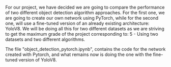  For our project, we have decided we are going to compare the performance of two different object detection algorithm approaches.
 For the first one, we are going to create our own network using PyTorch, while for the second one, will use a fine-tuned version of an already existing architecture: YoloV8.
 We will be doing all this for two different datasets as we are striving to get the maximum grade of the project corresponding to: 5 - Using two datasets and two different algorithms.

 The file "object_detection_pytorch.ipynb", contains the code for the network created with Pytorch, and what remains now is doing the one with the fine-tuned version of YoloV8.
